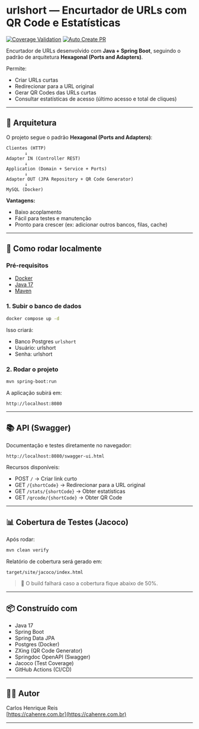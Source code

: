 # urlshort — Encurtador de URLs com QR Code e Estatísticas


[![Coverage Validation](https://github.com/Carlos-Henreis/encurtador-url-api/actions/workflows/validate-coverage.yml/badge.svg)](https://github.com/Carlos-Henreis/encurtador-url-api/actions/workflows/validate-coverage.yml)
[![Auto Create PR](https://github.com/Carlos-Henreis/encurtador-url-api/actions/workflows/auto-create-pr.yml/badge.svg)](https://github.com/Carlos-Henreis/encurtador-url-api/actions/workflows/auto-create-pr.yml)

Encurtador de URLs desenvolvido com **Java + Spring Boot**, seguindo o padrão de arquitetura **Hexagonal (Ports and Adapters)**.

Permite:

- Criar URLs curtas
- Redirecionar para a URL original
- Gerar QR Codes das URLs curtas
- Consultar estatísticas de acesso (último acesso e total de cliques)

---

## 📐 Arquitetura

O projeto segue o padrão **Hexagonal (Ports and Adapters)**:

```
Clientes (HTTP) 
       ↓
Adapter IN (Controller REST)
       ↓
Application (Domain + Service + Ports)
       ↓
Adapter OUT (JPA Repository + QR Code Generator)
       ↓
MySQL (Docker)
```

**Vantagens:**

- Baixo acoplamento
- Fácil para testes e manutenção
- Pronto para crescer (ex: adicionar outros bancos, filas, cache)

---

## 🚀 Como rodar localmente

### Pré-requisitos

- [Docker](https://www.docker.com/get-started/)
- [Java 17](https://adoptopenjdk.net/)
- [Maven](https://maven.apache.org/install.html)

### 1. Subir o banco de dados

```bash
docker compose up -d
```

Isso criará:

- Banco Postgres `urlshort`
- Usuário: urlshort
- Senha: urlshort

### 2. Rodar o projeto

```bash
mvn spring-boot:run
```

A aplicação subirá em:

```
http://localhost:8080
```

---

## 📚 API (Swagger)

Documentação e testes diretamente no navegador:

```
http://localhost:8080/swagger-ui.html
```

Recursos disponíveis:

- POST `/` → Criar link curto
- GET `/{shortCode}` → Redirecionar para a URL original
- GET `/stats/{shortCode}` → Obter estatísticas
- GET `/qrcode/{shortCode}` → Obter QR Code

---

## 📊 Cobertura de Testes (Jacoco)

Após rodar:

```bash
mvn clean verify
```

Relatório de cobertura será gerado em:

```
target/site/jacoco/index.html
```

> 🚦 O build falhará caso a cobertura fique abaixo de 50%.

---

## 📦 Construído com

- Java 17
- Spring Boot
- Spring Data JPA
- Postgres (Docker)
- ZXing (QR Code Generator)
- Springdoc OpenAPI (Swagger)
- Jacoco (Test Coverage)
- GitHub Actions (CI/CD)


---

## 🧑‍💻 Autor

Carlos Henrique Reis  
[https://cahenre.com.br](https://cahenre.com.br)

---
